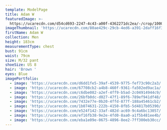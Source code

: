 ```yaml
---
template: ModelPage
title: Adam W
featuredImage: >-
  https://ucarecdn.com/d54cd693-2247-4c43-a00f-4362271dc2ea/-/crop/1000x504/0,0/-/preview/
imageThumbnail: 'https://ucarecdn.com/80ae429c-29cb-4ed6-a391-2daff16f3a2a/'
firstName: Adam W
collection: Men
height: 183cm
measurementType: chest
bust: 91cm
waist: 79cm
size: M/32 pant
shoeSize: US 8
hair: 'Brown '
eyes: Blue
imagePortfolio:
  - image: 'https://ucarecdn.com/d6dd1fe5-39af-4539-9775-fef73c90c2a3/'
  - image: 'https://ucarecdn.com/67708cb2-a4b8-460f-9361-fa502ed9ac1a/'
  - image: 'https://ucarecdn.com/c6dbe082-a2ef-4ff9-b5ad-2c04914944c9/'
  - image: 'https://ucarecdn.com/26bfb0dc-d027-47f1-89f6-789ef941df48/'
  - image: 'https://ucarecdn.com/7432e77e-0b20-4ffd-877f-188a45461cb2/'
  - image: 'https://ucarecdn.com/1b074631-222b-4150-8fb5-5d4817b05390/'
  - image: 'https://ucarecdn.com/e524f142-33af-482d-ac69-9c4a6bc13057/'
  - image: 'https://ucarecdn.com/ef16fb38-9e2e-4fd0-8aa0-a1f5b481ee4b/'
  - image: 'https://ucarecdn.com/eba1e09e-0675-4896-8ee2-7ff300eb30cc/'
---
```


